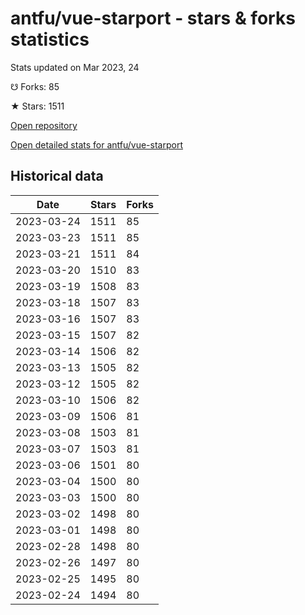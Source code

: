 # antfu/vue-starport - stars & forks statistics

Stats updated on Mar 2023, 24

☋ Forks: 85

★ Stars: 1511

[Open repository](https://github.com/antfu/vue-starport)

[Open detailed stats for antfu/vue-starport](https://reviewgithub.com/rep/antfu/vue-starport)

## Historical data
| Date | Stars | Forks |
|------|-------|-------|
| 2023-03-24 | 1511 | 85 | 
| 2023-03-23 | 1511 | 85 | 
| 2023-03-21 | 1511 | 84 | 
| 2023-03-20 | 1510 | 83 | 
| 2023-03-19 | 1508 | 83 | 
| 2023-03-18 | 1507 | 83 | 
| 2023-03-16 | 1507 | 83 | 
| 2023-03-15 | 1507 | 82 | 
| 2023-03-14 | 1506 | 82 | 
| 2023-03-13 | 1505 | 82 | 
| 2023-03-12 | 1505 | 82 | 
| 2023-03-10 | 1506 | 82 | 
| 2023-03-09 | 1506 | 81 | 
| 2023-03-08 | 1503 | 81 | 
| 2023-03-07 | 1503 | 81 | 
| 2023-03-06 | 1501 | 80 | 
| 2023-03-04 | 1500 | 80 | 
| 2023-03-03 | 1500 | 80 | 
| 2023-03-02 | 1498 | 80 | 
| 2023-03-01 | 1498 | 80 | 
| 2023-02-28 | 1498 | 80 | 
| 2023-02-26 | 1497 | 80 | 
| 2023-02-25 | 1495 | 80 | 
| 2023-02-24 | 1494 | 80 | 

